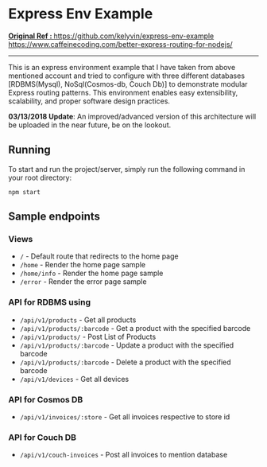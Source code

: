# Express Env Example

<b><u> Original Ref : </b></u> <link> https://github.com/kelyvin/express-env-example </link> <br> <link> https://www.caffeinecoding.com/better-express-routing-for-nodejs/ </link> <br> <hr>
This is an express environment example that I have taken from above mentioned account and tried to configure with three different databases [RDBMS(Mysql), NoSql(Cosmos-db, Couch Db)] to demonstrate modular Express routing patterns. This environment enables easy extensibility, scalability, and proper software design practices.


**03/13/2018 Update**: An improved/advanced version of this architecture will be uploaded in the near future, be on the lookout.

## Running
To start and run the project/server, simply run the following command in your root directory:

```
npm start
```


## Sample endpoints

### Views
 - `/` - Default route that redirects to the home page
 - `/home` - Render the home page sample
 - `/home/info` - Render the home page sample
 - `/error` - Render the error page sample

### API for RDBMS using 
 - `/api/v1/products` - Get all products
 - `/api/v1/products/:barcode` - Get a product with the specified barcode
 - `/api/v1/products/` - Post List of Products
 - `/api/v1/products/:barcode`  - Update a product with the specified barcode
 - `/api/v1/products/:barcode`  - Delete a product with the specified barcode
 - `/api/v1/devices` - Get all devices

### API for Cosmos DB
 - `/api/v1/invoices/:store` - Get all invoices respective to store id

### API for Couch DB
 - `/api/v1/couch-invoices` - Post all invoices to mention database

 
  

 
